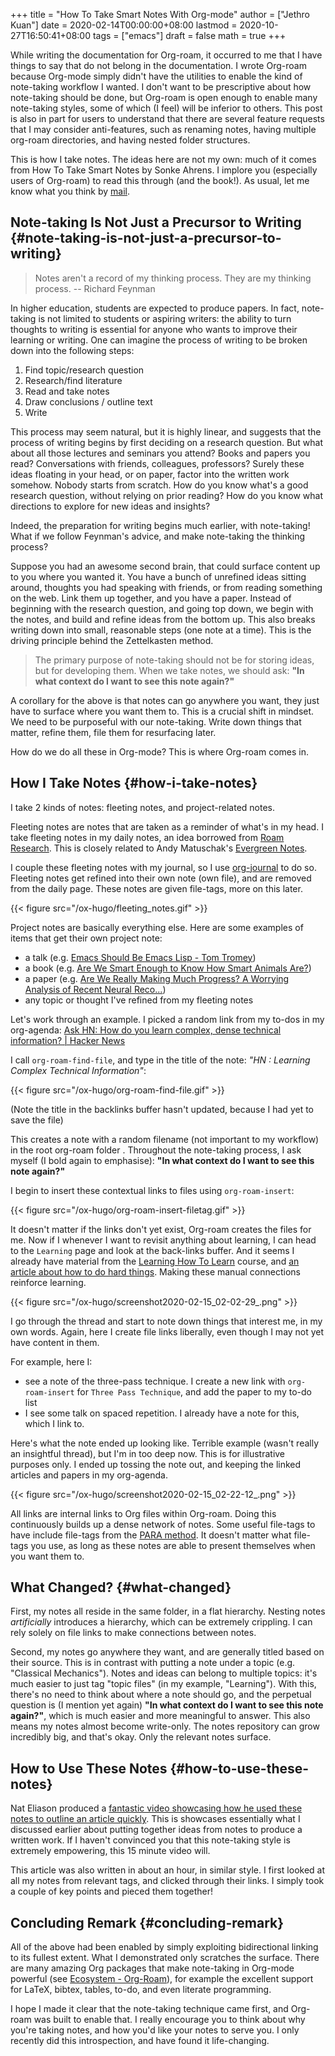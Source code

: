 +++
title = "How To Take Smart Notes With Org-mode"
author = ["Jethro Kuan"]
date = 2020-02-14T00:00:00+08:00
lastmod = 2020-10-27T16:50:41+08:00
tags = ["emacs"]
draft = false
math = true
+++

While writing the documentation for Org-roam, it occurred to me that I have
things to say that do not belong in the documentation. I wrote Org-roam because
Org-mode simply didn't have the utilities to enable the kind of note-taking
workflow I wanted. I don't want to be prescriptive about how note-taking should
be done, but Org-roam is open enough to enable many note-taking styles, some of
which (I feel) will be inferior to others. This post is also in part for users
to understand that there are several feature requests that I may consider
anti-features, such as renaming notes, having multiple org-roam directories, and
having nested folder structures.

This is how I take notes. The ideas here are not my own: much of it comes from
How To Take Smart Notes by Sonke Ahrens. I implore you (especially users of
Org-roam) to read this through (and the book!). As usual, let me know what you
think by [mail](mailto:jethrokuan95@gmail.com).


## Note-taking Is Not Just a Precursor to Writing {#note-taking-is-not-just-a-precursor-to-writing}

> Notes aren't a record of my thinking process. They are my thinking
> process. -- Richard Feynman

In higher education, students are expected to produce papers. In fact,
note-taking is not limited to students or aspiring writers: the ability to turn
thoughts to writing is essential for anyone who wants to improve their learning
or writing. One can imagine the process of writing to be broken down into the
following steps:

1.  Find topic/research question
2.  Research/find literature
3.  Read and take notes
4.  Draw conclusions / outline text
5.  Write

This process may seem natural, but it is highly linear, and suggests that the
process of writing begins by first deciding on a research question. But what
about all those lectures and seminars you attend? Books and papers you read?
Conversations with friends, colleagues, professors? Surely these ideas floating
in your head, or on paper, factor into the written work somehow. Nobody starts
from scratch. How do you know what's a good research question, without relying
on prior reading? How do you know what directions to explore for new ideas and
insights?

Indeed, the preparation for writing begins much earlier, with note-taking! What
if we follow Feynman's advice, and make note-taking the thinking process?

Suppose you had an awesome second brain, that could surface content up to you
where you wanted it. You have a bunch of unrefined ideas sitting around,
thoughts you had speaking with friends, or from reading something on the web.
Link them up together, and you have a paper. Instead of beginning with the
research question, and going top down, we begin with the notes, and build and
refine ideas from the bottom up. This also breaks writing down into small,
reasonable steps (one note at a time). This is the driving principle behind the
Zettelkasten method.

> The primary purpose of note-taking should not be for storing ideas,
> but for developing them. When we take notes, we should ask: **"In what
> context do I want to see this note again?"**

A corollary for the above is that notes can go anywhere you want, they just have
to surface where you want them to. This is a crucial shift in mindset. We need
to be purposeful with our note-taking. Write down things that matter, refine
them, file them for resurfacing later.

How do we do all these in Org-mode? This is where Org-roam comes in.


## How I Take Notes {#how-i-take-notes}

I take 2 kinds of notes: fleeting notes, and project-related notes.

Fleeting notes are notes that are taken as a reminder of what's in my head. I
take fleeting notes in my daily notes, an idea borrowed from [Roam Research](https://www.roamresearch.com/). This
is closely related to Andy Matuschak's [Evergreen Notes](https://notes.andymatuschak.org/Evergreen%5Fnotes).

I couple these fleeting notes with my journal, so I use [org-journal](https://github.com/bastibe/org-journal) to do so.
Fleeting notes get refined into their own note (own file), and are removed from
the daily page. These notes are given file-tags, more on this later.

{{< figure src="/ox-hugo/fleeting_notes.gif" >}}

Project notes are basically everything else. Here are some examples of items
that get their own project note:

-   a talk (e.g. [Emacs Should Be Emacs Lisp - Tom Tromey](https://braindump.jethro.dev/talks/emacs%5Fshould%5Fbe%5Femacs%5Flisp/))
-   a book (e.g. [Are We Smart Enough to Know How Smart Animals Are?](https://braindump.jethro.dev/books/are%5Fwe%5Fsmart%5Fenough%5Fto%5Fknow%5Fhow%5Fsmart%5Fanimals%5Fare/))
-   a paper (e.g. [Are We Really Making Much Progress? A Worrying
    Analysis of Recent Neural Reco...](https://braindump.jethro.dev/papers/dacrema19%5Fprogress%5Fneural%5Frec/))
-   any topic or thought I've refined from my fleeting notes

Let's work through an example. I picked a random link from my to-dos
in my org-agenda: [Ask HN: How do you learn complex, dense technical
information? | Hacker News](https://news.ycombinator.com/item?id=22325975)

I call `org-roam-find-file`, and type in the title of the note: _"HN :
Learning Complex Technical Information"_:

{{< figure src="/ox-hugo/org-roam-find-file.gif" >}}

(Note the title in the backlinks buffer hasn't updated, because I
had yet to save the file)

This creates a note with a random filename (not important to my
workflow) in the root org-roam folder . Throughout the note-taking
process, I ask myself (I bold again to emphasise): **"In what context
do I want to see this note again?"**

I begin to insert these contextual links to files using
`org-roam-insert`:

{{< figure src="/ox-hugo/org-roam-insert-filetag.gif" >}}

It doesn't matter if the links don't yet exist, Org-roam creates the
files for me. Now if I whenever I want to revisit anything about
learning, I can head to the `Learning` page and look at the back-links
buffer. And it seems I already have material from the [Learning How To
Learn](https://www.coursera.org/learn/learning-how-to-learn/) course, and [an article about how to do hard things](https://www.drmaciver.com/2019/05/how-to-do-hard-things/). Making these
manual connections reinforce learning.

{{< figure src="/ox-hugo/screenshot2020-02-15_02-02-29_.png" >}}

I go through the thread and start to note down things that interest
me, in my own words. Again, here I create file links liberally, even
though I may not yet have content in them.

For example, here I:

-   see a note of the three-pass technique. I create a new link with
    `org-roam-insert` for `Three Pass Technique`, and add the paper to
    my to-do list
-   I see some talk on spaced repetition. I already have a note for
    this, which I link to.

Here's what the note ended up looking like. Terrible example (wasn't
really an insightful thread), but I'm in too deep now. This is for
illustrative purposes only. I ended up tossing the note out, and
keeping the linked articles and papers in my org-agenda.

{{< figure src="/ox-hugo/screenshot2020-02-15_02-22-12_.png" >}}

All links are internal links to Org files within Org-roam. Doing this
continuously builds up a dense network of notes. Some useful file-tags to have
include file-tags from the [PARA method](https://praxis.fortelabs.co/the-p-a-r-a-method-a-universal-system-for-organizing-digital-information-75a9da8bfb37/). It doesn't matter what file-tags you
use, as long as these notes are able to present themselves when you want them
to.


## What Changed? {#what-changed}

First, my notes all reside in the same folder, in a flat hierarchy. Nesting
notes _artificially_ introduces a hierarchy, which can be extremely crippling. I
can rely solely on file links to make connections between notes.

Second, my notes go anywhere they want, and are generally titled based on their
source. This is in contrast with putting a note under a topic (e.g. "Classical
Mechanics"). Notes and ideas can belong to multiple topics: it's much easier to
just tag "topic files" (in my example, "Learning"). With this, there's no need
to think about where a note should go, and the perpetual question is (I mention
yet again) **"In what context do I want to see this note again?"**, which is much
easier and more meaningful to answer. This also means my notes almost become
write-only. The notes repository can grow incredibly big, and that's okay. Only
the relevant notes surface.


## How to Use These Notes {#how-to-use-these-notes}

Nat Eliason produced a [fantastic video showcasing how he used these notes to
outline an article quickly](https://www.youtube.com/watch?v=RvWic15iXjk). This is showcases essentially what I discussed
earlier about putting together ideas from notes to produce a written work. If I
haven't convinced you that this note-taking style is extremely empowering, this
15 minute video will.

This article was also written in about an hour, in similar style. I first looked
at all my notes from relevant tags, and clicked through their links. I simply
took a couple of key points and pieced them together!


## Concluding Remark {#concluding-remark}

All of the above had been enabled by simply exploiting bidirectional linking to
its fullest extent. What I demonstrated only scratches the surface. There are
many amazing Org packages that make note-taking in Org-mode powerful (see
[Ecosystem - Org-Roam](https://www.orgroam.com/manual/Ecosystem.html#Ecosystem)), for example the excellent support for LaTeX, bibtex,
tables, to-do, and even literate programming.

I hope I made it clear that the note-taking technique came first, and Org-roam
was built to enable that. I really encourage you to think about why you're
taking notes, and how you'd like your notes to serve you. I only recently did
this introspection, and have found it life-changing.
